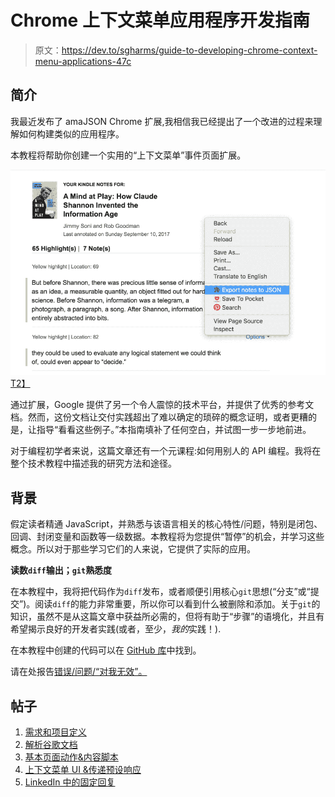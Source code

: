 # Chrome 上下文菜单应用程序开发指南

> 原文：<https://dev.to/sgharms/guide-to-developing-chrome-context-menu-applications-47c>

## 简介

我最近发布了 amaJSON Chrome 扩展,我相信我已经提出了一个改进的过程来理解如何构建类似的应用程序。

本教程将帮助你创建一个实用的“上下文菜单”事件页面扩展。

[![amaJSON Chrome Extension](img/bed80994fdb3f5f25f9d5f9ab0097b06.png)T2】](https://res.cloudinary.com/practicaldev/image/fetch/s--rni4o-Vv--/c_limit%2Cf_auto%2Cfl_progressive%2Cq_auto%2Cw_880/http://stevengharms.cimg/2017/09/amajson_in_work.png)

通过扩展，Google 提供了另一个令人震惊的技术平台，并提供了优秀的参考文档。然而，这份文档让交付实践超出了难以确定的琐碎的概念证明，或者更糟的是，让指导“看看这些例子。”本指南填补了任何空白，并试图一步一步地前进。

对于编程初学者来说，这篇文章还有一个元课程:如何用别人的 API 编程。我将在整个技术教程中描述我的研究方法和途径。

## 背景

假定读者精通 JavaScript，并熟悉与该语言相关的核心特性/问题，特别是闭包、回调、封闭变量和函数等一级数据。本教程将为您提供“暂停”的机会，并学习这些概念。所以对于那些学习它们的人来说，它提供了实际的应用。

**读数`diff`输出；`git`熟悉度**

在本教程中，我将把代码作为`diff`发布，或者顺便引用核心`git`思想(“分支”或“提交”)。阅读`diff`的能力非常重要，所以你可以看到什么被删除和添加。关于`git`的知识，虽然不是从这篇文章中获益所必需的，但将有助于“步骤”的语境化，并且有希望揭示良好的开发者实践(或者，至少，*我的*实践！).

在本教程中创建的代码可以在 [GitHub 库](https://github.com/sgharms/canned_responses)中找到。

请在处报告[错误/问题/“对我无效”。](https://github.com/sgharms/canned_responses/issues)

## 帖子

1.  [需求和项目定义](http://stevengharms.com/blog/2017/09/27/guide-to-developing-chrome-context-menu-applications-part-1/)
2.  [解析谷歌文档](http://stevengharms.com/blog/2017/09/27/guide-to-developing-chrome-context-menu-applications-part-2/)
3.  [基本页面动作&内容脚本](http://stevengharms.com/blog/2017/09/27/guide-to-developing-chrome-context-menu-applications-part-3/)
4.  [上下文菜单 UI &传递预设响应](http://stevengharms.com/blog/2017/09/27/guide-to-developing-chrome-context-menu-applications-part-4/)
5.  [LinkedIn 中的固定回复](http://stevengharms.com/blog/2017/09/27/guide-to-developing-chrome-context-menu-applications-part-5/)